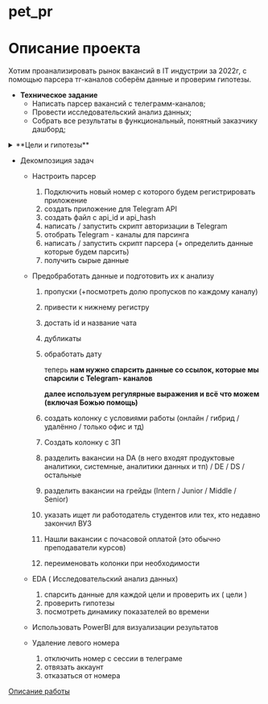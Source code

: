 # pet_pr

# Описание проекта

Хотим проанализировать рынок вакансий в IT индустрии за 2022г, с помощью парсера тг-каналов соберём данные и проверим гипотезы.

- **Техническое задание**
    - Написать парсер вакансий с телеграмм-каналов;
    - Провести исследовательский анализ данных;
    - Собрать все результаты в функциональный, понятный заказчику дашборд;
    
    
    
<details>
  <summary>**Цели и гипотезы**</summary>
 
    
    Гипотезы:
    
    - Для позиций Junior / Intern работодатель отдаёт предпочтение студенту или недавнему выпускнику (сравнить количество вакансий)
    - Работодатели больше всего ищут на Jinior - позицию, чем на Middle
    - Больше вакансий с удалённой работой / гибридом
    
    Цели:
    
    1. Составить портрет специалистов DE, DVLP, DS и DA с точки зрения grade.
        - Определить, какой уровень наиболее востребован на каждой позиции
    2. Провести анализ  зарплат специалистов DE, DVLP, DS и DA в разрезе по grade
    3. Исследовать динамику числа вакансий в разрезах по направлению и грейду
    4. Посмотреть долю вакансий на гибриде или удалёнке для разных grade
    5. Определить на какие позиции охотнее берут студентов
    6. Найти топ-10 городов по числу вакансий
    7. 
- Гипотезы
    
    этот раздел будет корректироваться в зависимости от того что нам удалось спарсить, и что удалось достать из предобработки
    
    - Для позиций Junior / Intern работодатель отдаёт предпочтение студенту или недавнему выпускнику (сравнить количество вакансий)
    - Работодатели больше всего ищут на Jinior - позицию, чем на Middle
    - больше вакансий с удалённой работой / гибридом


</details>


- Декомпозиция задач
    - Настроить парсер
        1. Подключить новый номер с которого будем регистрировать приложение
        2. создать приложение для Telegram API
        3. создать файл с api_id и api_hash
        4. написать / запустить скрипт авторизации в Telegram
        5. отобрать Telegram - каналы для парсинга
        6. написать / запустить скрипт парсера (+ определить данные которые будем парсить)
        7. получить сырые данные 
    - Предобработать данные и подготовить их к анализу
        1. пропуски (+посмотреть долю пропусков по каждому каналу)
        2. привести к нижнему регистру 
        3. достать id и название чата
        4. дубликаты
        5. обработать дату 
            
            теперь  **нам нужно спарсить данные со ссылок, которые мы спарсили с Telegram- каналов**
            
            **далее используем регулярные выражения  и всё что можем (включая Божью помощь)**
            
        6. создать колонку с условиями работы (онлайн / гибрид / удалённо / только офис и тд)
        7. Создать колонку с ЗП
        8. разделить вакансии на DA (в него входят продуктовые аналитики, системные, аналитики данных и тп) / DE / DS / остальные
        9. разделить вакансии на грейды (Intern / Junior / Middle / Senior)
        10. указать ищет ли работодатель студентов или тех, кто недавно закончил ВУЗ
        11. Нашли вакансии с почасовой оплатой (это обычно преподаватели курсов)
        12. переименовать колонки при необходимости
        
    - EDA ( Исследовательский анализ данных)
        1. спарсить  данные для каждой цели и проверить их ( цели )
        2. проверить гипотезы
        3. посмотреть динамику показателей во времени
    - Использовать PowerBI для визуализации результатов
        
        
    - Удаление левого номера
        1. отключить номер с сессии в телеграме
        2. отвязать аккаунт
        3. отказаться от номера

[Описание работы](https://www.notion.so/0bbee351798043f4a01cab7a5aa9d54a)
